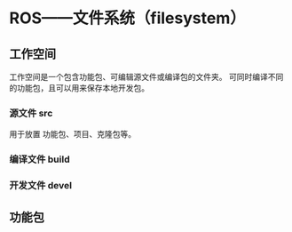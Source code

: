 # ROS——文件系统（filesystem）

## 工作空间

工作空间是一个包含功能包、可编辑源文件或编译包的文件夹。
可同时编译不同的功能包，且可以用来保存本地开发包。

### 源文件 src

用于放置 功能包、项目、克隆包等。

### 编译文件 build



### 开发文件 devel

## 功能包


